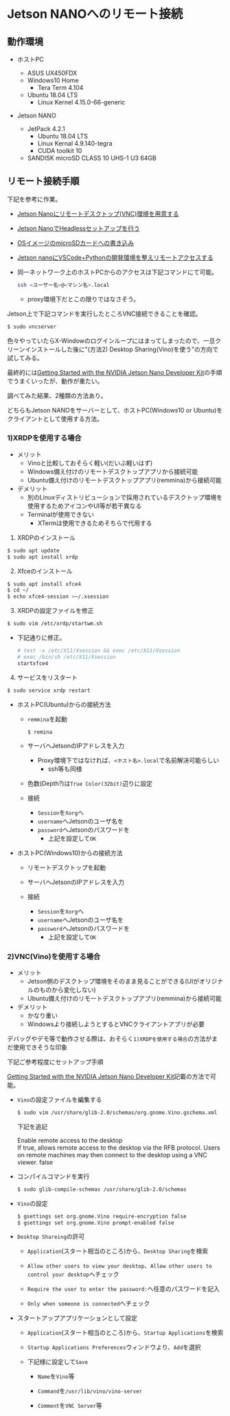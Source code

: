 # Jetson NANOへのリモート接続

## 動作環境

- ホストPC
  - ASUS UX450FDX
  - Windows10 Home
    - Tera Term 4.104
  - Ubuntu 18.04 LTS
    - Linux Kernel 4.15.0-66-generic

- Jetson NANO
  - JetPack 4.2.1
    - Ubuntu 18.04 LTS
    - Linux Kernal 4.9.140-tegra
    - CUDA toolkit 10
  - SANDISK microSD CLASS 10 UHS-1 U3 64GB


## リモート接続手順

下記を参考に作業。

- [Jetson Nanoにリモートデスクトップ(VNC)環境を用意する](https://qiita.com/iwatake2222/items/a3bd8d0527dec431ef0f)
- [Jetson NanoでHeadlessセットアップを行う](https://qiita.com/rhene/items/fa311ca19b06605a25eb)
- [OSイメージのmicroSDカードへの書き込み](https://dev.classmethod.jp/hardware/nvidia-jetson-nano-setup/)
- [Jetson nanoにVSCode+Pythonの開発環境を整えリモートアクセスする](https://qiita.com/koppe/items/64d155bc7814441920f9)


- 同一ネットワーク上のホストPCからのアクセスは下記コマンドにて可能。

  ```bash
  ssh <ユーザー名>@<マシン名>.local
  ```

  - proxy環境下だとこの限りではなさそう。

Jetson上で下記コマンドを実行したところVNC接続できることを確認。

  ```bash
  $ sudo vncserver
  ```

色々やっていたらX-Windowのログインループにはまってしまったので、一旦クリーンインストールした後に"(方法2) Desktop Sharing(Vino)を使う"の方向で試してみる。

最終的には[Getting Started with the NVIDIA Jetson Nano Developer Kit](https://www.hackster.io/news/getting-started-with-the-nvidia-jetson-nano-developer-kit-43aa7c298797)の手順でうまくいったが、動作が重たい。


調べてみた結果、2種類の方法あり。

どちらもJetson NANOをサーバーとして、ホストPC(Windows10 or Ubuntu)をクライアントとして使用する方法。

### 1)XRDPを使用する場合

- メリット
  - Vinoと比較しておそらく軽い(だいぶ軽いはず)
  - Windows備え付けのリモートデスクトップアプリから接続可能
  - Ubuntu備え付けのリモートデスクトップアプリ(remmina)から接続可能
- デメリット
  - 別のLinuxディストリビューションで採用されているデスクトップ環境を使用するためアイコンやUI等が若干異なる
  - Terminalが使用できない
    - XTermは使用できるためそちらで代用する

1. XRDPのインストール

  ```bash
  $ sudo apt update
  $ sudo apt install xrdp
  ```

2. Xfceのインストール

  ```bash
  $ sudo apt install xfce4
  $ cd ~/
  $ echo xfce4-session >~/.xsession
  ```

3. XRDPの設定ファイルを修正

  ```bash
  $ sudo vim /etc/xrdp/startwm.sh
  ```

  - 下記通りに修正。

    ```sh
    # test -x /etc/X11/Xsession && exec /etc/X11/Xsession
    # exec /bin/sh /etc/X11/Xsession
    startxfce4
    ```

4. サービスをリスタート

  ```bash
  $ sudo service xrdp restart
  ```

- ホストPC(Ubuntu)からの接続方法

  - `remmina`を起動

    ```
    $ remina
    ```
  
  - サーバへJetsonのIPアドレスを入力
    - Proxy環境下ではなければ、`<ホスト名>.local`で名前解決可能らしい
      - ssh等も同様

  - 色数(Depth?)は`True Color(32bit)`辺りに設定

  - 接続
    - `Session`を`Xorg`へ
    - `username`へJetsonのユーザ名を
    - `password`へJetsonのパスワードを
      - 上記を設定して`OK`

- ホストPC(Windows10)からの接続方法

  - リモートデスクトップを起動

  - サーバへJetsonのIPアドレスを入力
  
  - 接続
    - `Session`を`Xorg`へ
    - `username`へJetsonのユーザ名を
    - `password`へJetsonのパスワードを
      - 上記を設定して`OK`


### 2)VNC(Vino)を使用する場合

- メリット
  - Jetson側のデスクトップ環境をそのまま見ることができる(UIがオリジナルのものから変化しない)
  - Ubuntu備え付けのリモートデスクトップアプリ(remmina)から接続可能
- デメリット
  - かなり重い
  - Windowsより接続しようとするとVNCクライアントアプリが必要

デバッグやデモ等で動作させる際は、おそらく`1)XRDPを使用する場合`の方法がまだ使用できそうな印象

下記ご参考程度にセットアップ手順

[Getting Started with the NVIDIA Jetson Nano Developer Kit](https://www.hackster.io/news/getting-started-with-the-nvidia-jetson-nano-developer-kit-43aa7c298797)記載の方法で可能。

- `Vino`の設定ファイルを編集する
  
  ```bash
  $ sudo vim /usr/share/glib-2.0/schemas/org.gnome.Vino.gschema.xml
  ```

  下記を追記

  <key name='enabled' type='b'>
    <summary>Enable remote access to the desktop</summary>
      <description>
        If true, allows remote access to the desktop via the RFB
        protocol. Users on remote machines may then connect to the
        desktop using a VNC viewer.
      </description>
    <default>false</default>
  </key>

- コンパイルコマンドを実行

  ```bash
  $ sudo glib-compile-schemas /usr/share/glib-2.0/schemas
  ```

- `Vino`の設定

  ```bash
  $ gsettings set org.gnome.Vino require-encryption false
  $ gsettings set org.gnome.Vino prompt-enabled false
  ```

- `Desktop Shareing`の許可

  - `Application`(スタート相当のところ)から、`Desktop Sharing`を検索

  - `Allow other users to view your desktop`、`Allow other users to control your desktop`へチェック

  - `Require the user to enter the password:`へ任意のパスワードを記入

  - `Only when someone is connected`へチェック

- スタートアップアプリケーションとして設定

  - `Application`(スタート相当のところ)から、`Startup Applications`を検索

  - `Startup Applications Preferences`ウィンドウより、`Add`を選択

  - 下記様に設定して`Save`  
  
    - `Name`を`Vino`等

    - `Command`を`/usr/lib/vino/vino-server`

    - `Comment`を`VNC Server`等
  
